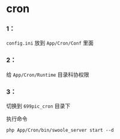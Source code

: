 # cron

### 1：

`config.ini` 放到 `App/Cron/Conf` 里面

### 2：

给 `App/Cron/Runtime` 目录科协权限

### 3：

切换到 `699pic_cron` 目录下

执行命令

```$xslt
php App/Cron/bin/swoole_server start --d
```